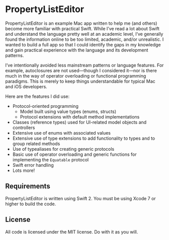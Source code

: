 # PropertyListEditor

PropertyListEditor is an example Mac app written to help me (and others) become more familiar with
practical Swift. While I’ve read a lot about Swift and understand the language pretty well at an
academic level, I’ve generally found the information online to be too limited, academic, and/or
unrealistic. I wanted to build a full app so that I could identify the gaps in my knowledge and gain
practical experience with the language and its development patterns.

I’ve intentionally avoided less mainstream patterns or language features. For example, autoclosures
are not used—though I considered it—nor is there much in the way of operator overloading or
functional programming paradigms. This is merely to keep things understandable for typical Mac and
iOS developers.

Here are the features I did use:

* Protocol-oriented programming
    * Model built using value types (enums, structs)
    * Protocol extensions with default method implementations
* Classes (reference types) used for UI-related model objects and controllers
* Extensive use of enums with associated values
* Extensive use of type extensions to add functionality to types and to group related methods
* Use of typealiases for creating generic protocols
* Basic use of operator overloading and generic functions for implementing the `Equatable` protocol
* Swift error handling
* Lots more!


## Requirements

PropertyListEditor is written using Swift 2. You must be using Xcode 7 or higher to build the
code.


## License

All code is licensed under the MIT license. Do with it as you will.
